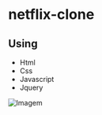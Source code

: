 # netflix-clone
## Using 
* Html
* Css
* Javascript
* Jquery

![Imagem](https://images.unsplash.com/photo-1574375927938-d5a98e8ffe85?ixlib=rb-1.2.1&ixid=MnwxMjA3fDB8MHxwaG90by1wYWdlfHx8fGVufDB8fHx8&auto=format&fit=crop&w=869&q=80)

